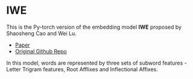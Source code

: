 # IWE

This is the Py-torch version of the embedding model **IWE** proposed by Shaosheng Cao and Wei Lu. 
- [Paper](file:///C:/Users/nroy0/Downloads/14724-66671-1-PB%20(3).pdf)
- [Original Github Repo](https://github.com/ShelsonCao/IWE)

In this model, words are represented by three sets of subword features - Letter Trigram features, Root Afflixes and Inflectional Affixes.
